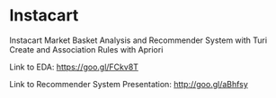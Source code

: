 # Instacart
Instacart Market Basket Analysis and Recommender System with Turi Create and Association Rules with Apriori

Link to EDA:
https://goo.gl/FCkv8T

Link to Recommender System Presentation: 
http://goo.gl/aBhfsy
